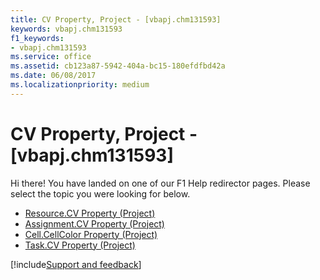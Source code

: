 ```yaml
---
title: CV Property, Project - [vbapj.chm131593]
keywords: vbapj.chm131593
f1_keywords:
- vbapj.chm131593
ms.service: office
ms.assetid: cb123a87-5942-404a-bc15-180efdfbd42a
ms.date: 06/08/2017
ms.localizationpriority: medium
---
```



# CV Property, Project - [vbapj.chm131593]

Hi there! You have landed on one of our F1 Help redirector pages. Please select the topic you were looking for below.

- [Resource.CV Property (Project)](https://msdn.microsoft.com/library/47a369ff-974c-310f-dd1a-5969cedc1dbf%28Office.15%29.aspx)
- [Assignment.CV Property (Project)](https://msdn.microsoft.com/library/15028dc8-1226-333f-e4f4-9e31f9970481%28Office.15%29.aspx)
- [Cell.CellColor Property (Project)](https://msdn.microsoft.com/library/30d67933-a9ce-9e57-f7ac-c4af2f485959%28Office.15%29.aspx)
- [Task.CV Property (Project)](https://msdn.microsoft.com/library/29ca1811-b2f1-6830-424d-f3306dce38ef%28Office.15%29.aspx)

[!include[Support and feedback](~/includes/feedback-boilerplate.md)]